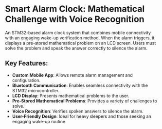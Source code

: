 # Smart Alarm Clock: Mathematical Challenge with Voice Recognition

An STM32-based alarm clock system that combines mobile connectivity with an engaging wake-up verification method. When the alarm triggers, it displays a pre-stored mathematical problem on an LCD screen. Users must solve the problem and speak the answer correctly to silence the alarm.

## Key Features:
- **Custom Mobile App**: Allows remote alarm management and configuration.
- **Bluetooth Communication**: Enables seamless connectivity with the STM32 microcontroller.
- **LCD Display**: Presents mathematical problems to the user.
- **Pre-Stored Mathematical Problems**: Provides a variety of challenges to solve.
- **Voice Recognition**: Verifies spoken answers to silence the alarm.
- **User-Friendly Design**: Ideal for heavy sleepers and those seeking an engaging wake-up routine.
